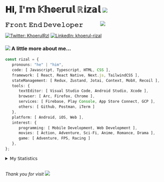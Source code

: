 <h1> 𝐇𝐢, 𝕀'𝕞 𝕂𝕙𝕠𝕖𝕣𝕦𝕝 ℝ𝕚𝕫𝕒𝕝 <img src="https://media.giphy.com/media/mGcNjsfWAjY5AEZNw6/giphy.gif" width="50"></h1>
<img align='right' src="https://media.giphy.com/media/v1.Y2lkPTc5MGI3NjExOWI2ajR2NGJubzBsZHFuaHMwajRrcDNsNXJwOG8yb3F0NjhkNXF4OSZlcD12MV9pbnRlcm5hbF9naWZfYnlfaWQmY3Q9cw/fkZukR450RQ1qnGaq9/giphy.gif" width="200">
<strong style="font-size:20px;">𝙵𝚛𝚘𝚗𝚝 𝙴𝚗𝚍 𝙳𝚎𝚟𝚎𝚕𝚘𝚙𝚎𝚛</strong>
</p></em>

[![Twitter: KhoerulRzl](https://img.shields.io/twitter/follow/KhoerulRzl?style=social)](https://twitter.com/KhoerulRzl)
[![LinkedIn: khoerul-rizal](https://img.shields.io/badge/khoerul--rizal-blue?style=flat-square&logo=Linkedin&logoColor=white&link=https://www.linkedin.com/in/khoerul-rizal/)](https://www.linkedin.com/in/khoerul-rizal/)

### <img src="https://media.giphy.com/media/VgCDAzcKvsR6OM0uWg/giphy.gif" width="50"> A little more about me...

```typescript
const rizal = {
   pronouns: "he" | "him",
   code: [ Javascript, Typescript, HTML, CSS ],
   framework: [ React, React Native, Next.js, TailwindCSS ],
   stateManagement: [ Redux, Zustand, Jotai, Context, MobX, Recoil ],
   tools: {
      textEditor: [ Visual Studio Code, Android Studio, Xcode ],
      browser: [ Arc, Firefox, Chrome ],
      services: [ Firebase, Play Console, App Store Connect, GCP ],
      others: [ Github, Postman, iTerm ]
   },
   platform: [ Android, iOS, Web ],
   interest: {
      programming: [ Mobile Development, Web Development ],
      movies: [ Action, Adventure, Sci-Fi, Anime, Romance, Drama ],
      game: [ Adventure, FPS, Racing ]
   },
};
```

<details>
  <summary>𝖬𝗒 𝖲𝗍𝖺𝗍𝗂𝗌𝗍𝗂𝖼𝗌</summary><br/>
   
<!--START_SECTION:waka-->
![Code Time](http://img.shields.io/badge/Code%20Time-41%20hrs%2038%20mins-blue)

![Profile Views](http://img.shields.io/badge/Profile%20Views-51-blue)

**🐱 My GitHub Data** 

> 📦 30.9 kB Used in GitHub's Storage 
 > 
> 🏆 579 Contributions in the Year 2024
 > 
> 💼 Opted to Hire
 > 
> 📜 31 Public Repositories 
 > 
> 🔑 4 Private Repositories 
 > 
**I'm an Early 🐤** 

```text
🌞 Morning                9119 commits        █████████░░░░░░░░░░░░░░░░   34.93 % 
🌆 Daytime                11520 commits       ███████████░░░░░░░░░░░░░░   44.12 % 
🌃 Evening                5351 commits        █████░░░░░░░░░░░░░░░░░░░░   20.50 % 
🌙 Night                  118 commits         ░░░░░░░░░░░░░░░░░░░░░░░░░   00.45 % 
```
📅 **I'm Most Productive on Tuesday** 

```text
Monday                   5235 commits        █████░░░░░░░░░░░░░░░░░░░░   20.05 % 
Tuesday                  5669 commits        █████░░░░░░░░░░░░░░░░░░░░   21.71 % 
Wednesday                4327 commits        ████░░░░░░░░░░░░░░░░░░░░░   16.57 % 
Thursday                 5063 commits        █████░░░░░░░░░░░░░░░░░░░░   19.39 % 
Friday                   3888 commits        ████░░░░░░░░░░░░░░░░░░░░░   14.89 % 
Saturday                 830 commits         █░░░░░░░░░░░░░░░░░░░░░░░░   03.18 % 
Sunday                   1096 commits        █░░░░░░░░░░░░░░░░░░░░░░░░   04.20 % 
```


📊 **This Week I Spent My Time On** 

```text
🕑︎ Time Zone: Asia/Jakarta

💬 Programming Languages: 
TypeScript               18 hrs 11 mins      ███████████░░░░░░░░░░░░░░   45.69 % 
JavaScript               6 hrs 56 mins       ████░░░░░░░░░░░░░░░░░░░░░   17.44 % 
Other                    5 hrs 35 mins       ████░░░░░░░░░░░░░░░░░░░░░   14.04 % 
Groovy                   1 hr 54 mins        █░░░░░░░░░░░░░░░░░░░░░░░░   04.82 % 
JSON                     1 hr 44 mins        █░░░░░░░░░░░░░░░░░░░░░░░░   04.39 % 

🔥 Editors: 
VS Code                  36 hrs 15 mins      ███████████████████████░░   91.13 % 
Slack                    1 hr 21 mins        █░░░░░░░░░░░░░░░░░░░░░░░░   03.41 % 
Figma                    1 hr 10 mins        █░░░░░░░░░░░░░░░░░░░░░░░░   02.97 % 
Terminal                 45 mins             ░░░░░░░░░░░░░░░░░░░░░░░░░   01.90 % 
iTerm2                   8 mins              ░░░░░░░░░░░░░░░░░░░░░░░░░   00.34 % 

💻 Operating System: 
Mac                      39 hrs 47 mins      █████████████████████████   100.00 % 
```

**I Mostly Code in JavaScript** 

```text
JavaScript               41 repos            ███████████████████░░░░░░   74.55 % 
TypeScript               7 repos             ███░░░░░░░░░░░░░░░░░░░░░░   12.73 % 
Go                       2 repos             █░░░░░░░░░░░░░░░░░░░░░░░░   03.64 % 
Jupyter Notebook         1 repo              ░░░░░░░░░░░░░░░░░░░░░░░░░   01.82 % 
Java                     1 repo              ░░░░░░░░░░░░░░░░░░░░░░░░░   01.82 % 
```



**Timeline**

![Lines of Code chart](https://raw.githubusercontent.com/khoerulrizal/khoerulrizal/main/assets/bar_graph.png)


 Last Updated on 15/05/2024 00:39:01 UTC
<!--END_SECTION:waka-->
</details>
<br/>

<em>Thank you for visit</em> <img src="https://media.giphy.com/media/v1.Y2lkPTc5MGI3NjExcHdvNm1qZWtjaGw0ZjdwM3Z3NnY2dHlueTVuODBta2FiY20wM2YybSZlcD12MV9pbnRlcm5hbF9naWZfYnlfaWQmY3Q9cw/tV25tpdKqdFa9x81k2/giphy.gif" width="40">
